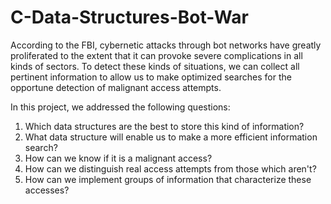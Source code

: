 # C-Data-Structures-Bot-War

According to the FBI, cybernetic attacks through bot networks have greatly proliferated to the extent that it can provoke severe complications in all kinds of sectors. To detect these kinds of situations, we can collect all pertinent information to allow us to make optimized searches for the opportune detection of malignant access attempts. 

In this project, we addressed the following questions:
1) Which data structures are the best to store this kind of information?
2) What data structure will enable us to make a more efficient information search?
3) How can we know if it is a malignant access?
4) How can we distinguish real access attempts from those which aren't?
5) How can we implement groups of information that characterize these accesses?
